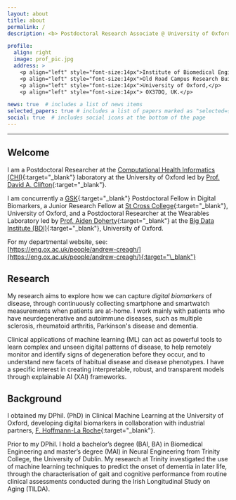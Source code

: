 ```yaml
---
layout: about
title: about
permalink: /
description: <b> Postdoctoral Research Associate @ University of Oxford | GSK Postdoctoral Fellow </b><br> D.Phil. in Clinical Machine Learning from the University of Oxford.

profile:
  align: right
  image: prof_pic.jpg
  address: >
    <p align="left" style="font-size:14px">Institute of Biomedical Engineering (IBME),</p>
    <p align="left" style="font-size:14px">Old Road Campus Research Building (ORCRB),</p>
    <p align="left" style="font-size:14px">University of Oxford,</p>
    <p align="left" style="font-size:14px"> OX37DQ, UK.</p>

news: true  # includes a list of news items
selected_papers: true # includes a list of papers marked as "selected={true}"
social: true  # includes social icons at the bottom of the page
---
```


*** 

## Welcome 
I am a Postdoctoral Researcher at the [Computational Health Informatics (CHI)](https://eng.ox.ac.uk/chi/){:target="\_blank"} laboratory at the University of Oxford led by [Prof. David A. Clifton](https://eng.ox.ac.uk/chi/team/){:target="\_blank"}. 

I am concurrently a [GSK](https://www.gsk.ai/){:target="\_blank"} Postdoctoral Fellow in Digital Biomarkers, a Junior Research Fellow at [St Cross College](https://www.stx.ox.ac.uk/){:target="\_blank"}, University of Oxford, and a Postdoctoral Researcher at the Wearables Laboratory led by [Prof. Aiden Doherty](https://www.bdi.ox.ac.uk/Team/aiden-doherty){:target="\_blank"} at the [Big Data Institute (BDI)](https://www.bdi.ox.ac.uk/){:target="\_blank"}, University of Oxford. <br> 

For my departmental website, see: <br>[https://eng.ox.ac.uk/people/andrew-creagh/](https://eng.ox.ac.uk/people/andrew-creagh/){:target="\_blank"}
## Research 
My research aims to explore how we can capture <em>digital biomarkers</em> of disease, through continuously collecting smartphone and smartwatch measurements when patients are at-home. I work mainly with patients who have neurdegenerative and autoimmune diseases, such as multiple sclerosis, rheumatoid arthritis, Parkinson's disease and dementia. 

Clinical applications of machine learning (ML) can act as powerful tools to learn complex and unseen digital patterns of disease, to help remotely monitor and identify signs of degeneration before they occur, and to understand new facets of habitual disease and disease phenotypes. I have a specific interest in creating interpretable, robust, and transparent models through explainable AI (XAI) frameworks. 

## Background 
I obtained my DPhil. (PhD) in Clinical Machine Learning at the University of Oxford, developing digital biomarkers in collaboration with industrial partners, [F. Hoffmann-La Roche](https://www.roche.com/about/priorities/personalised_healthcare/digital-biomarkers.htm){:target="\_blank"}. 

Prior to my DPhil. I hold a bachelor’s degree (BAI, BA) in Biomedical Engineering and master’s degree (MAI) in Neural Engineering from Trinity College, the University of Dublin. My research at Trinity investigated the use of machine learning techniques to predict the onset of dementia in later life, through the characterisation of gait and cognitive performance from routine clinical assessments conducted during the Irish Longitudinal Study on Aging (TILDA). 
